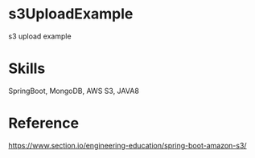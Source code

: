 # s3UploadExample
s3 upload example


# Skills
SpringBoot, MongoDB, AWS S3, JAVA8

# Reference
https://www.section.io/engineering-education/spring-boot-amazon-s3/
